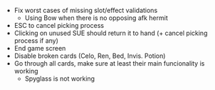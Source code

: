 - Fix worst cases of missing slot/effect validations
	- Using Bow when there is no opposing afk hermit
- ESC to cancel picking process
- Clicking on unused SUE should return it to hand (+ cancel picking process if any)
- End game screen
- Disable broken cards (Celo, Ren, Bed, Invis. Potion)
- Go through all cards, make sure at least their main funcionality is working
	- Spyglass is not working
